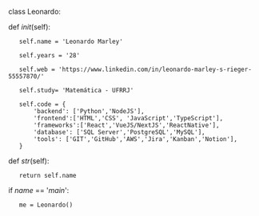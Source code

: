 class Leonardo:

   def _init_(self):
   
       self.name = 'Leonardo Marley'
       
       self.years = '28'
       
       self.web = 'https://www.linkedin.com/in/leonardo-marley-s-rieger-55557870/'
       
       self.study= 'Matemática - UFRRJ'
       
       self.code = {           
           'backend': ['Python','NodeJS'],
           'frontend':['HTML','CSS', 'JavaScript','TypeScript'],
           'frameworks':['React','VueJS/NextJS','ReactNative'],
           'database': ['SQL Server','PostgreSQL','MySQL'],
           'tools': ['GIT','GitHub','AWS','Jira','Kanban','Notion'],         
       }
       

   def _str_(self):
   
       return self.name


if _name_ == '_main_':

       me = Leonardo()

<!---
leonardo-marley/leonardo-marley is a ✨ special ✨ repository because its `README.md` (this file) appears on your GitHub profile.
You can click the Preview link to take a look at your changes.
--->

